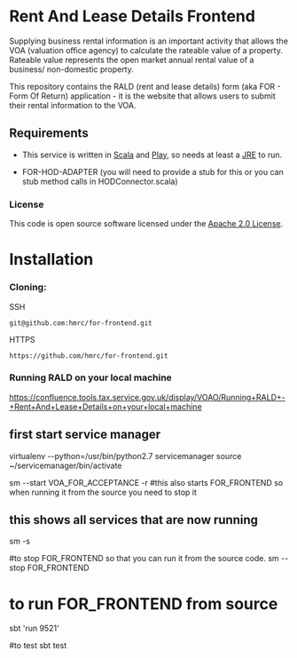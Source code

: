 Rent And Lease Details Frontend
===============================

Supplying business rental information is an important activity that allows the VOA (valuation office agency) to calculate the rateable value of a property. 
Rateable value represents the open market annual rental value of a business/ non-domestic property. 

This repository contains the RALD (rent and lease details) form (aka FOR - Form Of Return) application - it is the website that allows users to submit their rental information to the VOA.

Requirements
------------
* This service is written in [Scala](http://www.scala-lang.org/) and [Play](http://playframework.com/), 
so needs at least a [JRE](https://www.java.com/en/download/) to run.

* FOR-HOD-ADAPTER (you will need to provide a stub for this or you can stub method calls in HODConnector.scala)

### License

This code is open source software licensed under the [Apache 2.0 License]("http://www.apache.org/licenses/LICENSE-2.0.html").
    
# Installation

### Cloning:

SSH
```
git@github.com:hmrc/for-frontend.git
```
HTTPS
```
https://github.com/hmrc/for-frontend.git
```

### Running RALD on your local machine

https://confluence.tools.tax.service.gov.uk/display/VOAO/Running+RALD+-+Rent+And+Lease+Details+on+your+local+machine


## first start service manager
virtualenv --python=/usr/bin/python2.7 servicemanager
source ~/servicemanager/bin/activate

sm --start VOA_FOR_ACCEPTANCE -r 
#this also starts FOR_FRONTEND so when running it from the source you need to stop it

## this shows all services that are now running
sm -s

#to stop FOR_FRONTEND so that you can run it from the source code. 
sm --stop FOR_FRONTEND

# to run FOR_FRONTEND from source
sbt 'run 9521'

#to test 
sbt test
